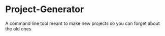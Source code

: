 # Project-Generator
A command line tool meant to make new projects so you can forget about the old ones
